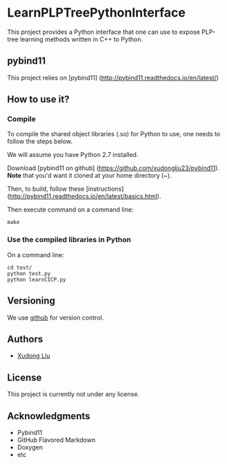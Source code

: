# LearnPLPTreePythonInterface

This project provides a Python interface that one can use to expose PLP-tree 
learning methods written in C++ to Python.

## pybind11
This project relies on [pybind11] (http://pybind11.readthedocs.io/en/latest/)


## How to use it?

### Compile
To compile the shared object libraries (.so) for Python to use, 
one needs to follow the steps below.

We will assume you have Python 2.7 installed.

Download [pybind11 on github] (https://github.com/xudongliu23/pybind11).
**Note** that you'd want it cloned at your home directory (~).

Then, to build, follow these [instructions] (http://pybind11.readthedocs.io/en/latest/basics.html).

Then execute command on a command line:
```
make
```


### Use the compiled libraries in Python

On a command line:
```
cd test/
python test.py
python learnCICP.py
```

## Versioning

We use [github](https://github.com/) for version control.

## Authors

* [Xudong Liu](https://www.unf.edu/~xudong.liu/)


## License

This project is currently not under any license.

## Acknowledgments

* Pybind11
* GitHub Flavored Markdown
* Doxygen
* etc
